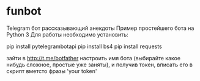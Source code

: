 # funbot
Telegram бот рассказывающий анекдоты
Пример простейшего бота на Python 3
Для работы необходимо установить:

pip install pytelegrambotapi
pip install bs4
pip install requests

зайти в http://t.me/botfather настроить имя бота (выбирайте какое нибудь сложное, простые уже заняты), и получив токен, вписать его в скрипт вметсто фразы 'your token'
